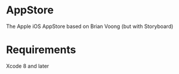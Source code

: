 # AppStore
The Apple iOS AppStore based on Brian Voong (but with Storyboard)
# Requirements
Xcode 8 and later
